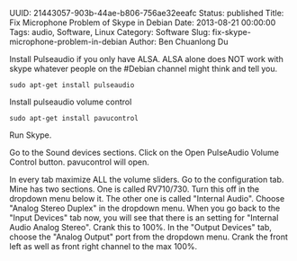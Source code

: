 UUID: 21443057-903b-44ae-b806-756ae32eeafc
Status: published
Title: Fix Microphone Problem of Skype in Debian
Date: 2013-08-21 00:00:00
Tags: audio, Software, Linux
Category: Software
Slug: fix-skype-microphone-problem-in-debian
Author: Ben Chuanlong Du

Install Pulseaudio if you only have ALSA. 
ALSA alone does NOT work with skype whatever people 
on the #Debian channel might think and tell you.

    sudo apt-get install pulseaudio

Install pulseaudio volume control

    sudo apt-get install pavucontrol

Run Skype.

Go to the Sound devices sections. 
Click on the Open PulseAudio Volume Control button. 
pavucontrol will open.

In every tab maximize ALL the volume sliders.
Go to the configuration tab. Mine has two sections. 
One is called RV710/730. 
Turn this off in the dropdown menu below it.
The other one is called "Internal Audio". 
Choose "Analog Stereo Duplex" in the dropdown menu.
When you go back to the "Input Devices" tab now, 
you will see that there is an setting for "Internal Audio Analog Stereo". 
Crank this to 100%.
In the "Output Devices" tab, 
choose the "Analog Output" port from the dropdown menu. 
Crank the front left as well as front right channel to the max 100%.
